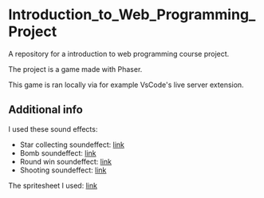 # Introduction_to_Web_Programming_Project
A repository for a introduction to web programming course project.

The project is a game made with Phaser. 

This game is ran locally via for example VsCode's live server extension. 

## Additional info

I used these sound effects: 
- Star collecting soundeffect: [link](https://opengameart.org/content/spell-2)
- Bomb soundeffect: [link](https://opengameart.org/content/dynamite-sound-effect)
- Round win soundeffect: [link](https://mixkit.co/free-sound-effects/win/)
- Shooting soundeffect: [link](https://mixkit.co/free-sound-effects/gun/)

The spritesheet I used: [link](https://fernandoruizrico.com/phaser-unit-3/)
